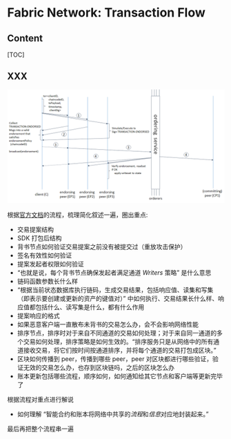 # Fabric Network: Transaction Flow

## Content

[TOC]

## XXX

![flow-simple](res/2021.01.28%20Fabric%20Network%20Transaction%20Flow/flow-simple.png)

根据[官方文档](https://hyperledger-fabric.readthedocs.io/zh_CN/release-2.2/txflow.html)的流程，梳理简化叙述一遍，圈出重点:

- 交易提案结构
- SDK 打包后结构
- 背书节点如何验证交易提案之前没有被提交过（重放攻击保护）
- 签名有效性如何验证
- 提案发起者权限如何验证
- “也就是说，每个背书节点确保发起者满足通道 *Writers* 策略” 是什么意思
- 链码函数参数长什么样
- “根据当前状态数据库执行链码，生成交易结果，包括响应值、读集和写集（即表示要创建或更新的资产的键值对）” 中如何执行、交易结果长什么样、响应值都包括什么、读写集是什么，都有什么作用
- 提案响应的格式
- 如果恶意客户端一直散布未背书的交易怎么办，会不会影响网络性能
- 排序节点，排序时对于来自不同通道的交易如何处理；对于来自同一通道的多个交易如何处理，排序策略是如何生效的。“排序服务只是从网络中的所有通道接收交易，将它们按时间按通道排序，并将每个通道的交易打包成区块。”
- 区块如何传播到 peer，传播到哪些 peer，peer 对区块都进行哪些验证，验证无效的交易怎么办，也存到区块链吗，之后的区块怎么办
- 账本更新包括哪些流程，顺序如何，如何通知给其它节点和客户端等更新完毕了

根据流程对重点进行解说

- 如何理解 “智能合约和账本将网络中共享的*流程*和*信息*对应地封装起来。”

最后再把整个流程串一遍

